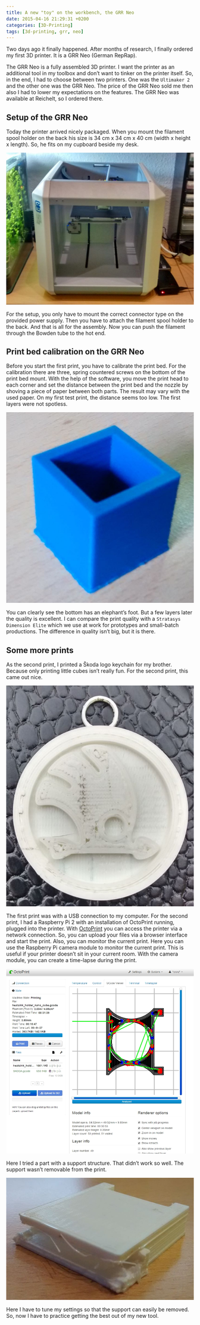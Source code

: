 ```yaml
---
title: A new "toy" on the workbench, the GRR Neo
date: 2015-04-16 21:29:31 +0200
categories: [3D-Printing]
tags: [3d-printing, grr, neo]
---
```


Two days ago it finally happened.
After months of research, I finally ordered my first 3D printer.
It is a GRR Neo (German RepRap).

The GRR Neo is a fully assembled 3D printer.
I want the printer as an additional tool in my toolbox and don’t want to tinker on the printer itself.
So, in the end, I had to choose between two printers.
One was the `Ultimaker 2` and the other one was the GRR Neo.
The price of the GRR Neo sold me then also I had to lower my expectations on the features.
The GRR Neo was available at Reichelt, so I ordered there.

## Setup of the GRR Neo

Today the printer arrived nicely packaged.
When you mount the filament spool holder on the back his size is 34 cm x 34 cm x 40 cm (width x height x length).
So, he fits on my cupboard beside my desk.

![GRR Neo - Printer](/assets/img/2015-04-16-grr-neo/2015-04-16-grr-neo-printer.jpg)

For the setup, you only have to mount the correct connector type on the provided power supply.
Then you have to attach the filament spool holder to the back.
And that is all for the assembly.
Now you can push the filament through the Bowden tube to the hot end.

## Print bed calibration on the GRR Neo

Before you start the first print, you have to calibrate the print bed.
For the calibration there are three, spring countered screws on the bottom of the print bed mount.
With the help of the software, you move the print head to each corner and set the distance between the print bed and the nozzle by shoving a piece of paper between both parts.
The result may vary with the used paper.
On my first test print, the distance seems too low.
The first layers were not spotless.

![GRR Neo - Cube](/assets/img/2015-04-16-grr-neo/2015-04-16-grr-neo-cube.jpg)

You can clearly see the bottom has an elephant’s foot.
But a few layers later the quality is excellent.
I can compare the print quality with a `Stratasys Dimension Elite` which we use at work for prototypes and small-batch productions.
The difference in quality isn’t big, but it is there.

## Some more prints

As the second print, I printed a Škoda logo keychain for my brother.
Because only printing little cubes isn’t really fun.
For the second print, this came out nice.

![GRR Neo - Skoda keychain](/assets/img/2015-04-16-grr-neo/2015-04-16-grr-neo-skoda-keychain.jpg)

The first print was with a USB connection to my computer.
For the second print, I had a Raspberry Pi 2 with an installation of OctoPrint running, plugged into the printer.
With [OctoPrint](https://octoprint.org/) you can access the printer via a network connection.
So, you can upload your files via a browser interface and start the print.
Also, you can monitor the current print.
Here you can use the Raspberry Pi camera module to monitor the current print.
This is useful if your printer doesn’t sit in your current room.
With the camera module, you can create a time-lapse during the print.

![GRR Neo - Octoprint screenshot](/assets/img/2015-04-16-grr-neo/2015-04-16-grr-neo-octoprint-screenshot1.jpg)

Here I tried a part with a support structure.
That didn’t work so well.
The support wasn’t removable from the print.

![GRR Neo - Support material](/assets/img/2015-04-16-grr-neo/2015-04-16-grr-neo-support-material.jpg)

Here I have to tune my settings so that the support can easily be removed.
So, now I have to practice getting the best out of my new tool.
